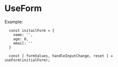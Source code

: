 # UseForm

Example:

```
  const initailForm = {
    name: '',
    age: 0,
    email: ''
  }

  const [ formValues, handleInputChange, reset ] = useForm(initialForm);
```
